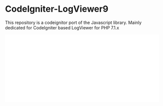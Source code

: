 # CodeIgniter-LogViewer9

This repository is a codeignitor port of the Javascript library. Mainly dedicated for CodeIgniter based LogViewer for PHP 7.1.x

![Screenshot](https://github.com/dineshkummarc/CodeIgniter-LogViewer10/blob/master/screenshot.png)
